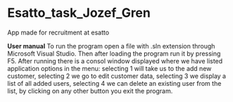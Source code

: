 # Esatto_task_Jozef_Gren
App made for recruitment at esatto


**User manual**
To run the program open a file with .sln extension through Microsoft Visual Studio.
Then after loading the program run it by pressing F5.
After running there is a consol window displayed where we have listed application options in the menu:
selecting 1 will take us to the add new customer,
selecting 2 we go to edit customer data,
selecting 3 we display a list of all added users,
selecting 4 we can delete an existing user from the list,
by clicking on any other button you exit the program.
